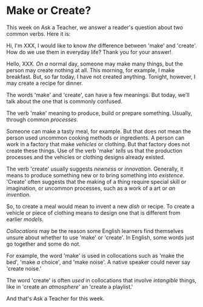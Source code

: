 # Make or Create?

This week on Ask a Teacher, we answer a reader's question about two common verbs. Here it is:

Hi, I'm XXX, I would like to know _the_ difference between 'make' and 'create'. How do we use them in everyday life? Thank you for your answer!

Hello, XXX. _On a_ normal day, someone may make many things, but the person may create nothing at all. This morning, for example, I make breakfast. But, so far today, I have not created anything. Tonight, however, I may create a recipe for dinner.

The words 'make' and 'create', can have a few meanings. But today, we'll talk about the one that is commonly confused.

The verb 'make' meaning to produce, build or prepare something. Usually, through common _processes_.

Someone can make a tasty meal, for example. But that does not mean the person used uncommon cooking methods or ingredients. A person can work in a factory that make _vehicles_ or clothing. But that factory does not create these things. Use of the verb 'make' _tells_ us that the production processes and the vehicles or clothing designs already existed.

The verb 'create' usually suggests _newness_ or _innovation_. Generally, it means to produce something new or _to_ bring something into _existence_. 'Create' often suggests that the making of a thing require special skill or imagination, or uncommon processes, such as a work of a art or _an invention_.

So, to create a meal would mean to invent a new _dish_ or recipe. To create a vehicle or piece of clothing means to design one that is different from earlier _models_.

_Collocations_ may be the reason some English learners find themselves unsure about whether to use 'make' or 'create'. In English, some words just go together and some do not.

For example, the word 'make' is used in collocations such as 'make the bed', 'make _a_ choice', and 'make noise'. A native speaker could never say 'create noise.'

The word 'create' is often _used_ in collocations that involve _intangible_ things, like in 'create an _atmosphere_' an 'create a playlist.'

And that's Ask a Teacher for this week.
